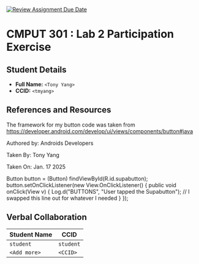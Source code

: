 [![Review Assignment Due Date](https://classroom.github.com/assets/deadline-readme-button-22041afd0340ce965d47ae6ef1cefeee28c7c493a6346c4f15d667ab976d596c.svg)](https://classroom.github.com/a/4btn9xaF)
# CMPUT 301 : Lab 2 Participation Exercise

## Student Details

- **Full Name:** `<Tony Yang>`
- **CCID:** `<tmyang>`

## References and Resources

The framework for my button code was taken from https://developer.android.com/develop/ui/views/components/button#java

Authored by: Androids Developers

Taken By: Tony Yang

Taken On: Jan. 17 2025

Button button = (Button) findViewById(R.id.supabutton);
button.setOnClickListener(new View.OnClickListener() {
    public void onClick(View v) {
      Log.d("BUTTONS", "User tapped the Supabutton"); // I swapped this line out for whatever I needed
    }
});


## Verbal Collaboration

| Student Name | CCID      |
| ------------ | --------- |
| `student`    | `student` |
| `<Add more>` | `<CCID>`  |
